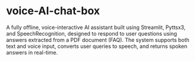 # voice-AI-chat-box
A fully offline, voice-interactive AI assistant built using Streamlit, Pyttsx3, and SpeechRecognition, designed to respond to user questions using answers extracted from a PDF document (FAQ). The system supports both text and voice input, converts user queries to speech, and returns spoken answers in real-time.
